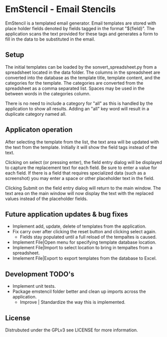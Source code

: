 # EmStencil - Email Stencils
EmStencil is a templated email generator. Email templates are stored with place holder fields denoted by fields tagged in the format "${field}". The application scans the text provided for these tags and generates a form to fill in the data to be substituted in the email.

## Setup
The initial templates can be loaded by the sonvert_spreadsheet.py from a spreadsheet located in the data folder. The columns in the spreadsheet are converted into the database as the template title, template content, and the categories for the template. The categories are converted from the spreadsheet as a comma separated list. Spaces may be used in the between words in the categories column.

There is no need to include a category for "all" as this is handled by the application to show all results. Adding an "all" key word will result in a duplicate category named all.

## Applicaton operation
After selecting the template from the list, the text area will be updated with the text from the template. Initially it will show the field tags instead of the text.

Clicking on select (or pressing enter), the field entry dialog will be displayed to capture the replacement text for each field. Be sure to enter a value for each field. If there is a field that requires specialized data (such as a screenshot) you may enter a space or other placeholder text in the field.

Clicking Submit on the field entry dialog will return to the main window. The text area on the main window will now display the text with the replaced values instead of the placeholder fields.

## Future application updates & bug fixes
- Implement add, update, delete of templates from the application.
- Fix carry over after clicking the reset button and clicking select again.
    - Fields stay populated until a full reload of the tempaltes is caused.
- Implement File|Open menu for specifying template database location.
- Implement File|Import to select location to bring in tempaltes from a spreadsheet.
- Imelement File|Export to export templates from the database to Excel.

## Development TODO's
- Implement unit tests.
- Package emstencil folder better and clean up imports across the application.
    - Improve | Standardize the way this is implemented.

## License
Distrubuted under the GPLv3 see LICENSE for more information.